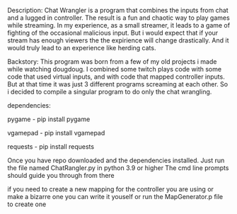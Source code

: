 Description:
Chat Wrangler is a program that combines the inputs from chat and a lugged in controller.
The result is a fun and chaotic way to play games while streaming.
In my experience, as a small streamer, it leads to a game of fighting of the occasional malicious input.
But i would expect that if your stream has enough viewers the the expirience will change drastically.
And it would truly lead to an experience like herding cats.


Backstory:
This program was born from a few of my old projects i made while watching dougdoug.
I combined some twitch plays code with some code that used virtual inputs, and with code that mapped controller inputs.
But at that time it was just 3 different programs screaming at each other.
So i decided to compile a singular program to do only the chat wrangling. 


dependencies:

pygame - pip install pygame

vgamepad - pip install vgamepad

requests - pip install requests


Once you have repo downloaded and the dependencies installed.
Just run the file named ChatRangler.py in python 3.9 or higher
The cmd line prompts should guide you through from there


if you need to create a new mapping for the controller you are using or make a bizarre one you can write it youself or run the MapGenerator.p file to create one
